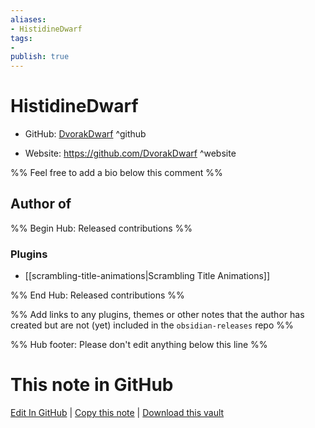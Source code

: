 ```yaml
---
aliases:
- HistidineDwarf
tags:
- 
publish: true
---
```


# HistidineDwarf

- GitHub: [DvorakDwarf](https://github.com/DvorakDwarf/) ^github
<!-- - Discord: `@` ^discord-->
- Website: <https://github.com/DvorakDwarf> ^website
<!-- - [[Publish sites|Publish site]]: <https://> ^publish-->

%% Feel free to add a bio below this comment %%


## Author of

%% Begin Hub: Released contributions %%
### Plugins
- [[scrambling-title-animations|Scrambling Title Animations]]

%% End Hub: Released contributions %%

%% Add links to any plugins, themes or other notes that the author has created but are not (yet) included in the `obsidian-releases` repo %%

<!--
### Unlisted plugins
-->

<!--
### Others
-->

<!--
## Sponsor this author
-->

<!-- - [[GitHub sponsors]]: [Sponsor @DvorakDwarf on GitHub Sponsors](https://github.com/sponsors/DvorakDwarf) ^github-sponsor-->
<!-- - [[Buy me a coffee]]: <https://> ^buy-me-a-coffee-->
<!-- - [[PayPal]]: <https://> ^paypal-->
<!-- - [[Patreon]]: <https://> ^patreon-->

<!--
## Follow this author
-->

<!-- - [[YouTube Channels|On YouTube]]: <https://> ^youtube-->
<!-- - Twitter: <https://> ^twitter-->
<!-- - ... -->

%% Hub footer: Please don't edit anything below this line %%

# This note in GitHub

<span class="git-footer">[Edit In GitHub](https://github.dev/obsidian-community/obsidian-hub/blob/main/01%20-%20Community/People/DvorakDwarf.md "git-hub-edit-note") | [Copy this note](https://raw.githubusercontent.com/obsidian-community/obsidian-hub/main/01%20-%20Community/People/DvorakDwarf.md "git-hub-copy-note") | [Download this vault](https://github.com/obsidian-community/obsidian-hub/archive/refs/heads/main.zip "git-hub-download-vault") </span>
